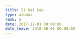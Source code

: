 ```yaml
---
title: Si Kai Lee
type: alumni
rank: 5
date: 2017-12-01 00:00:00
date_leave: 2018-08-01 00:00:00
---
```

